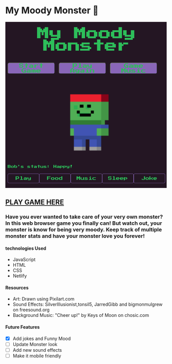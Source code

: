 # My Moody Monster 👹
![alt text](/Pictures/screenshot.png)
## [PLAY GAME HERE](https://mymoodymonster.netlify.app)

### Have you ever wanted to take care of your very own monster? In this web browser game you finally can! But watch out, your monster is know for being very moody. Keep track of multiple monster stats and have your monster love you forever! 


#### technologies Used 
- JavaScript
- HTML 
- CSS
- Netlify

#### Resources
- Art: Drawn using Pixilart.com
- Sound Effects: SilverIllusionist,tonsil5, JarredGibb and bigmonmulgrew on freesound.org
- Background Music: "Cheer up!" by Keys of Moon on chosic.com

#### Future Features
- [x] Add jokes and Funny Mood
- [ ] Update Monster look
- [ ] Add new sound effects
- [ ] Make it mobile friendly